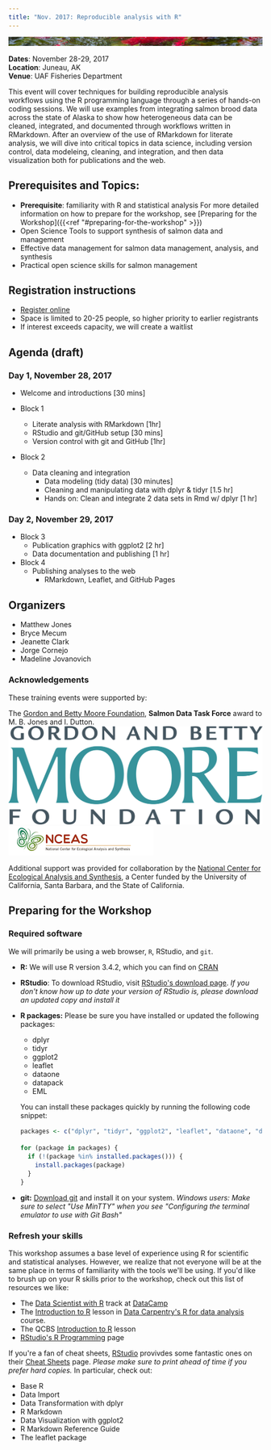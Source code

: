 ```yaml
---
title: "Nov. 2017: Reproducible analysis with R"
---
```


[![sasap_banner](/images/banner_test.jpg)](https://alaskasalmonandpeople.org)

__Dates__: November 28-29, 2017<br>
__Location__: Juneau, AK<br>
__Venue__: UAF Fisheries Department

This event will cover techniques for building reproducible analysis workflows using
the R programming language through a series of hands-on coding sessions.  We will
use examples from integrating salmon brood data across the state of Alaska to show 
how heterogeneous data can be cleaned, integrated, and documented through workflows
written in RMarkdown.  After an overview of the use of RMarkdown for literate
analysis, we will dive into critical topics in data science, including version 
control, data modeleing, cleaning, and integration, and then data visualization
both for publications and the web.

## Prerequisites and Topics:

- __Prerequisite__: familiarity with R and statistical analysis
    For more detailed information on how to prepare for the workshop, see [Preparing for the Workshop]({{<ref "#preparing-for-the-workshop" >}})
- Open Science Tools to support synthesis of salmon data and management
- Effective data management for salmon data management, analysis, and synthesis
- Practical open science skills for salmon management

## Registration instructions

- [Register online](https://docs.google.com/forms/d/e/1FAIpQLSeGIlXEkt5mLLYRLivWq4oxHzY0_7hi_9rMZyKg_3JIqB13_Q/viewform)
- Space is limited to 20-25 people, so higher priority to earlier registrants
- If interest exceeds capacity, we will create a waitlist

## Agenda (draft)

### Day 1, November 28, 2017

- Welcome and introductions [30 mins]
- Block 1
    - Literate analysis with RMarkdown [1hr]
    - RStudio and git/GitHub setup [30 mins]
    - Version control with git and GitHub [1hr]
        
- Block 2
    - Data cleaning and integration
        - Data modeling (tidy data) [30 minutes]
        - Cleaning and manipulating data with dplyr & tidyr [1.5 hr]
        - Hands on: Clean and integrate 2 data sets in Rmd w/ dplyr [1 hr]

### Day 2, November 29, 2017

- Block 3
    - Publication graphics with ggplot2 [2 hr]
    - Data documentation and publishing [1 hr]
- Block 4
    - Publishing analyses to the web
        - RMarkdown, Leaflet, and GitHub Pages

## Organizers

- Matthew Jones
- Bryce Mecum
- Jeanette Clark
- Jorge Cornejo
- Madeline Jovanovich

### Acknowledgements

These training events were supported by:

The [Gordon and Betty Moore Foundation](https://www.moore.org), __Salmon Data Task Force__ award to M. B. Jones and I. Dutton.
<img src="/images/moore-logo-color.jpg" id="moorelogo"/>
<img src="/images/nceas.png" id="nceaslogo"/>

Additional support was provided for collaboration by the [National Center for Ecological Analysis and Synthesis](https://www.nceas.ucsb.edu), a Center funded by the University of California, Santa Barbara, and the State of California.

## Preparing for the Workshop

### Required software

We will primarily be using a web browser, `R`, RStudio, and `git`.

- **R:** We will use R version 3.4.2, which you can find on [CRAN](https://cran.rstudio.com)

- **RStudio**: To download RStudio, visit [RStudio's download page](https://www.rstudio.com/products/rstudio/download/).
  *If you don't know how up to date your version of RStudio is, please download an updated copy and install it*
    
- **R packages:** Please be sure you have installed or updated the following packages:

    - dplyr
    - tidyr
    - ggplot2
    - leaflet
    - dataone
    - datapack
    - EML
    
    You can install these packages quickly by running the following code snippet:

    ```r
    packages <- c("dplyr", "tidyr", "ggplot2", "leaflet", "dataone", "datapack", "EML");

    for (package in packages) {
      if (!(package %in% installed.packages())) {
        install.packages(package)
      }
    }
    ```

- **git:** [Download git](https://git-scm.com/downloads) and install it on your system.
  *Windows users: Make sure to select "Use MinTTY" when you see "Configuring the terminal emulator to use with Git Bash"*

### Refresh your skills

This workshop assumes a base level of experience using R for scientific and statistical analyses.
However, we realize that not everyone will be at the same place in terms of familiarity with the tools we'll be using.
If you'd like to brush up on your R skills prior to the workshop, check out this list of resources we like:

- The [Data Scientist with R](https://www.datacamp.com/tracks/data-scientist-with-r) track at [DataCamp](https://www.datacamp.com)
- The [Introduction to R](http://www.datacarpentry.org/R-ecology-lesson/01-intro-to-r.html) lesson in [Data Carpentry's R for data analysis](http://www.datacarpentry.org/R-ecology-lesson/) course.
- The QCBS [Introduction to R](https://qcbs.ca/wiki/r) lesson
- [RStudio's R Programming](https://www.rstudio.com/online-learning/) page

If you're a fan of cheat sheets, [RStudio](https://www.rstudio.com) provivdes some fantastic ones on their [Cheat Sheets](https://www.rstudio.com/resources/cheatsheets/) page.
*Please make sure to print ahead of time if you prefer hard copies.*
In particular, check out:

* Base R
* Data Import 
* Data Transformation with dplyr 
* R Markdown
* Data Visualization with ggplot2
* R Markdown Reference Guide 
* The leaflet package
